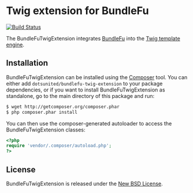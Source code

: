 Twig extension for BundleFu
===========================

[![Build Status](https://secure.travis-ci.org/dotsunited/BundleFuTwigExtension.png)](http://travis-ci.org/dotsunited/BundleFuTwigExtension)

The BundleFuTwigExtension integrates [BundleFu](https://github.com/dotsunited/BundleFu) into the [Twig template engine](http://twig.sensiolabs.org).

Installation
------------

BundleFuTwigExtension can be installed using the [Composer](http://packagist.org) tool. You can either add `dotsunited/bundlefu-twig-extension` to your package dependencies, or if you want to install BundleFuTwigExtension as standalone, go to the main directory of this package and run:

```bash
$ wget http://getcomposer.org/composer.phar 
$ php composer.phar install
```

You can then use the composer-generated autoloader to access the BundleFuTwigExtension classes:

```php
<?php
require 'vendor/.composer/autoload.php';
?>
```

License
-------

BundleFuTwigExtension is released under the [New BSD License](https://github.com/dotsunited/BundleFuTwigExtension/blob/master/LICENSE).
